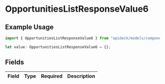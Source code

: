 # OpportunitiesListResponseValue6

## Example Usage

```typescript
import { OpportunitiesListResponseValue6 } from "apideck/models/components";

let value: OpportunitiesListResponseValue6 = {};
```

## Fields

| Field       | Type        | Required    | Description |
| ----------- | ----------- | ----------- | ----------- |